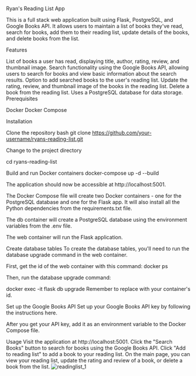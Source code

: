 Ryan's Reading List App

This is a full stack web application built using Flask, PostgreSQL, and Google Books API. It allows users to maintain a list of books they've read, search for books, add them to their reading list, update details of the books, and delete books from the list.

Features

List of books a user has read, displaying title, author, rating, review, and thumbnail image.
Search functionality using the Google Books API, allowing users to search for books and view basic information about the search results.
Option to add searched books to the user's reading list.
Update the rating, review, and thumbnail image of the books in the reading list.
Delete a book from the reading list.
Uses a PostgreSQL database for data storage.
Prerequisites

Docker
Docker Compose

Installation

Clone the repository
bash
git clone https://github.com/your-username/ryans-reading-list.git

Change to the project directory

cd ryans-reading-list

Build and run Docker containers
docker-compose up -d --build

The application should now be accessible at http://localhost:5001.

The Docker Compose file will create two Docker containers - one for the PostgreSQL database and one for the Flask app. It will also install all the Python dependencies from the requirements.txt file.

The db container will create a PostgreSQL database using the environment variables from the .env file.

The web container will run the Flask application.

Create database tables
To create the database tables, you'll need to run the database upgrade command in the web container.

First, get the id of the web container with this command:
docker ps

Then, run the database upgrade command:

docker exec -it <container-id> flask db upgrade
Remember to replace <container-id> with your container's id.

Set up the Google Books API
Set up your Google Books API key by following the instructions here.

After you get your API key, add it as an environment variable to the Docker Compose file.

Usage
Visit the application at http://localhost:5001.
Click the "Search Books" button to search for books using the Google Books API.
Click "Add to reading list" to add a book to your reading list.
On the main page, you can view your reading list, update the rating and review of a book, or delete a book from the list.
![readinglist_1](https://github.com/itguy22/Ryans-Reading-List/assets/125841661/21ff26e0-8f03-4a72-9c10-8e98cfc95831)


  
